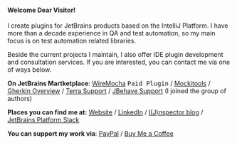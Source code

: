 #### Welcome Dear Visitor!

I create plugins for JetBrains products based on the IntelliJ Platform. I have more than a decade experience in QA and test automation, so my main focus is on test automation related libraries.

Beside the current projects I maintain, I also offer IDE plugin development and consultation services. If you are interested, you can contact me via one of ways below.

**On JetBrains Martketplace**: [WireMocha](https://plugins.jetbrains.com/plugin/18860-wiremocha) <kbd>Paid Plugin</kbd> / [Mockitools](https://plugins.jetbrains.com/plugin/18117-mockitools) / [Gherkin Overview](https://plugins.jetbrains.com/plugin/16716-gherkin-overview) / [Terra Support](https://plugins.jetbrains.com/plugin/15430-terra-support) / [JBehave Support](https://plugins.jetbrains.com/plugin/7268-jbehave-support) (I joined the group of authors)

**Places you can find me at:** [Website](https://www.picimako.com) / [LinkedIn](https://www.linkedin.com/in/tamas-balog) / [I(J)nspector blog](https://ijnspector.wordpress.com/) / [JetBrains Platform Slack](https://plugins.jetbrains.com/slack)

**You can support my work via**: [PayPal](https://www.paypal.com/donate/?hosted_button_id=VVLWNZWPBRUDL) / [Buy Me a Coffee](https://www.buymeacoffee.com/picimako)
<!--
**picimako/picimako** is a ✨ _special_ ✨ repository because its `README.md` (this file) appears on your GitHub profile.

Here are some ideas to get you started:

- 🔭 I’m currently working on ...
- 🌱 I’m currently learning ...
- 👯 I’m looking to collaborate on ...
- 🤔 I’m looking for help with ...
- 💬 Ask me about ...
- 📫 How to reach me: ...
- ⚡ Fun fact: ...
-->
